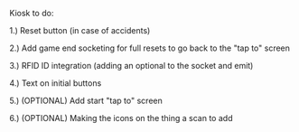 Kiosk to do:

1.) Reset button (in case of accidents)

2.) Add game end socketing for full resets to go back to the "tap to" screen

3.) RFID ID integration (adding an optional to the socket and emit)

4.) Text on initial buttons

5.) (OPTIONAL) Add start "tap to" screen

6.) (OPTIONAL) Making the icons on the thing a scan to add
